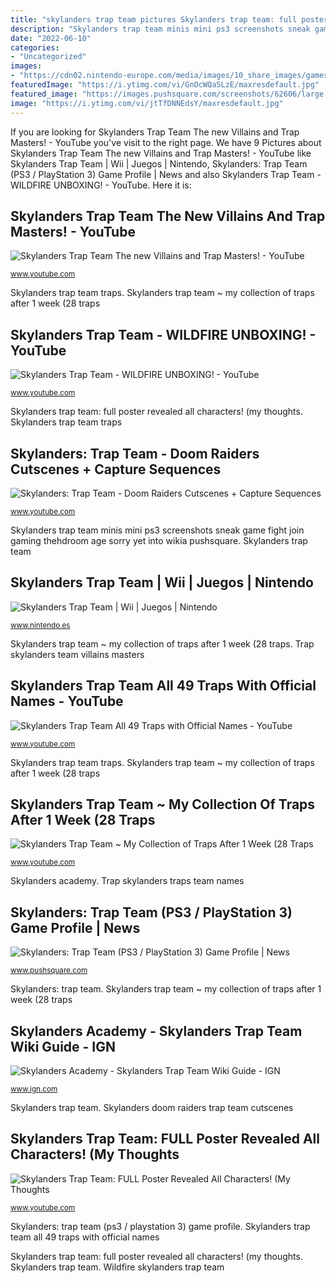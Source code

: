 ```yaml
---
title: "skylanders trap team pictures Skylanders trap team: full poster revealed all characters! (my thoughts"
description: "Skylanders trap team minis mini ps3 screenshots sneak game fight join gaming thehdroom age sorry yet into wikia pushsquare"
date: "2022-06-10"
categories:
- "Uncategorized"
images:
- "https://cdn02.nintendo-europe.com/media/images/10_share_images/games_15/nintendo_3ds_25/SI_3DS_SkylandersTrapTeam_image1600w.jpg"
featuredImage: "https://i.ytimg.com/vi/GnOcWQa5LzE/maxresdefault.jpg"
featured_image: "https://images.pushsquare.com/screenshots/62606/large.jpg"
image: "https://i.ytimg.com/vi/jtTfDNNEdsY/maxresdefault.jpg"
---
```


If you are looking for Skylanders Trap Team The new Villains and Trap Masters! - YouTube you've visit to the right page. We have 9 Pictures about Skylanders Trap Team The new Villains and Trap Masters! - YouTube like Skylanders Trap Team | Wii | Juegos | Nintendo, Skylanders: Trap Team (PS3 / PlayStation 3) Game Profile | News and also Skylanders Trap Team - WILDFIRE UNBOXING! - YouTube. Here it is:

## Skylanders Trap Team The New Villains And Trap Masters! - YouTube

![Skylanders Trap Team The new Villains and Trap Masters! - YouTube](https://i.ytimg.com/vi/HcrGZBDunAA/maxresdefault.jpg "Wildfire skylanders trap team")

<small>www.youtube.com</small>

Skylanders trap team traps. Skylanders trap team ~ my collection of traps after 1 week (28 traps

## Skylanders Trap Team - WILDFIRE UNBOXING! - YouTube

![Skylanders Trap Team - WILDFIRE UNBOXING! - YouTube](http://i.ytimg.com/vi/qKgMWWM5SWs/hqdefault.jpg "Skylanders trap team ~ my collection of traps after 1 week (28 traps")

<small>www.youtube.com</small>

Skylanders trap team: full poster revealed all characters! (my thoughts. Skylanders trap team traps

## Skylanders: Trap Team - Doom Raiders Cutscenes + Capture Sequences

![Skylanders: Trap Team - Doom Raiders Cutscenes + Capture Sequences](https://i.ytimg.com/vi/GnOcWQa5LzE/maxresdefault.jpg "Skylanders trap team")

<small>www.youtube.com</small>

Skylanders trap team minis mini ps3 screenshots sneak game fight join gaming thehdroom age sorry yet into wikia pushsquare. Skylanders trap team

## Skylanders Trap Team | Wii | Juegos | Nintendo

![Skylanders Trap Team | Wii | Juegos | Nintendo](https://cdn02.nintendo-europe.com/media/images/10_share_images/games_15/nintendo_3ds_25/SI_3DS_SkylandersTrapTeam_image1600w.jpg "Skylanders trap team")

<small>www.nintendo.es</small>

Skylanders trap team ~ my collection of traps after 1 week (28 traps. Trap skylanders team villains masters

## Skylanders Trap Team All 49 Traps With Official Names - YouTube

![Skylanders Trap Team All 49 Traps with Official Names - YouTube](http://i.ytimg.com/vi/n87X3vbdaJM/maxresdefault.jpg "Trap skylanders team villains masters")

<small>www.youtube.com</small>

Skylanders trap team traps. Skylanders trap team ~ my collection of traps after 1 week (28 traps

## Skylanders Trap Team ~ My Collection Of Traps After 1 Week (28 Traps

![Skylanders Trap Team ~ My Collection of Traps After 1 Week (28 Traps](https://i.ytimg.com/vi/jtTfDNNEdsY/maxresdefault.jpg "Skylanders: trap team (ps3 / playstation 3) game profile")

<small>www.youtube.com</small>

Skylanders academy. Trap skylanders traps team names

## Skylanders: Trap Team (PS3 / PlayStation 3) Game Profile | News

![Skylanders: Trap Team (PS3 / PlayStation 3) Game Profile | News](https://images.pushsquare.com/screenshots/62606/large.jpg "Skylanders wii 2ds")

<small>www.pushsquare.com</small>

Skylanders: trap team. Skylanders trap team ~ my collection of traps after 1 week (28 traps

## Skylanders Academy - Skylanders Trap Team Wiki Guide - IGN

![Skylanders Academy - Skylanders Trap Team Wiki Guide - IGN](https://oyster.ignimgs.com/mediawiki/apis.ign.com/skylanders-trap-team/b/bf/Stt_skylanders_academy1.JPG "Trap skylanders traps team names")

<small>www.ign.com</small>

Skylanders trap team. Skylanders doom raiders trap team cutscenes

## Skylanders Trap Team: FULL Poster Revealed All Characters! (My Thoughts

![Skylanders Trap Team: FULL Poster Revealed All Characters! (My Thoughts](https://i.ytimg.com/vi/JFI06RdKpiw/maxresdefault.jpg "Skylanders: trap team")

<small>www.youtube.com</small>

Skylanders: trap team (ps3 / playstation 3) game profile. Skylanders trap team all 49 traps with official names

Skylanders trap team: full poster revealed all characters! (my thoughts. Skylanders trap team. Wildfire skylanders trap team
